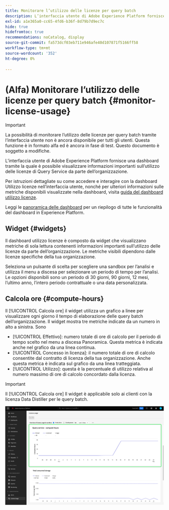 ```yaml
---
title: Monitorare l’utilizzo delle licenze per query batch
description: L’interfaccia utente di Adobe Experience Platform fornisce una dashboard tramite la quale puoi visualizzare informazioni importanti sull’utilizzo delle licenze di Data Distiller da parte della tua organizzazione.
exl-id: a1e365a0-cc65-4fd6-b36f-8d79b7d9ec7c
hide: true
hidefromtoc: true
recommendations: noCatalog, display
source-git-commit: fa573dcf03eb711e946afe40d107871f5166ff58
workflow-type: tm+mt
source-wordcount: '352'
ht-degree: 0%

---
```


# (Alfa) Monitorare l’utilizzo delle licenze per query batch {#monitor-license-usage}

>[!IMPORTANT]
>
>La possibilità di monitorare l’utilizzo delle licenze per query batch tramite l’interfaccia utente non è ancora disponibile per tutti gli utenti. Questa funzione è in formato alfa ed è ancora in fase di test. Questo documento è soggetto a modifiche.

L’interfaccia utente di Adobe Experience Platform fornisce una dashboard tramite la quale è possibile visualizzare informazioni importanti sull’utilizzo delle licenze di Query Service da parte dell’organizzazione.

Per istruzioni dettagliate su come accedere e interagire con la dashboard Utilizzo licenze nell’interfaccia utente, nonché per ulteriori informazioni sulle metriche disponibili visualizzate nella dashboard, visita [guida del dashboard utilizzo licenze](../../dashboards/guides/license-usage.md).

Leggi le [panoramica delle dashboard](../../dashboards/home.md) per un riepilogo di tutte le funzionalità del dashboard in Experience Platform.

## Widget {#widgets}

Il dashboard utilizzo licenze è composto da widget che visualizzano metriche di sola lettura contenenti informazioni importanti sull’utilizzo delle licenze da parte dell’organizzazione. Le metriche visibili dipendono dalle licenze specifiche della tua organizzazione.

Seleziona un pulsante di scelta per scegliere una sandbox per l’analisi e utilizza il menu a discesa per selezionare un periodo di tempo per l’analisi. Le opzioni disponibili sono un periodo di 30 giorni, 90 giorni, 12 mesi, l’ultimo anno, l’intero periodo contrattuale o una data personalizzata.

## Calcola ore {#compute-hours}

Il [!UICONTROL Calcola ore] il widget utilizza un grafico a linee per visualizzare ogni giorno il tempo di elaborazione delle query batch dell’organizzazione. Il widget mostra tre metriche indicate da un numero in alto a sinistra. Sono

- [!UICONTROL Effettivo]: numero totale di ore di calcolo per il periodo di tempo scelto nel menu a discesa Panoramica. Questa metrica è indicata anche nel grafico da una linea continua.
- [!UICONTROL Concesso in licenza]: il numero totale di ore di calcolo consentite dal contratto di licenza della tua organizzazione. Anche questa metrica è indicata sul grafico da una linea tratteggiata.
- [!UICONTROL Utilizzo]: questa è la percentuale di utilizzo relativa al numero massimo di ore di calcolo concordato dalla licenza.

>[!IMPORTANT]
>
>Il [!UICONTROL Calcola ore] Il widget è applicabile solo ai clienti con la licenza Data Distiller per le query batch.

![Dashboard di utilizzo della licenza con widget ore di calcolo evidenziato.](../images/data-distiller/compute-hours.png)

